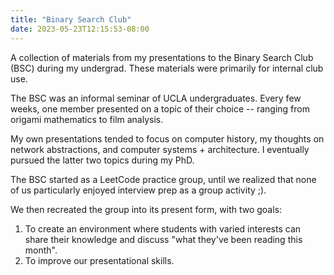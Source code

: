 ```yaml
---
title: "Binary Search Club"
date: 2023-05-23T12:15:53-08:00
---
```


A collection of materials from my presentations to the Binary Search Club
(BSC) during my undergrad. These materials were primarily for internal club use.

The BSC was an informal seminar of UCLA undergraduates. 
Every few weeks, one member presented on a topic of their choice -- ranging
from origami mathematics to film analysis. 

My own presentations tended to focus on computer history, my thoughts on
network abstractions, and computer systems + architecture. 
I eventually pursued the latter two topics during my PhD. 

The BSC started as a LeetCode practice group, until we realized that none of us
particularly enjoyed interview prep as a group activity ;). 

We then recreated the group into its present form, with two goals: 

1. To create an environment where students with varied interests can share
   their knowledge and discuss "what they've been reading this month". 
2. To improve our presentational skills. 

